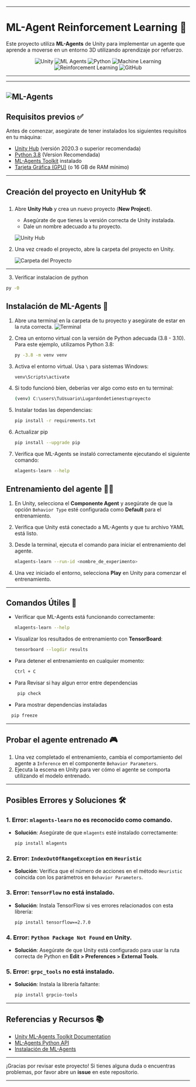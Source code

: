 
---

# **ML-Agent Reinforcement Learning** 🧠

Este proyecto utiliza **ML-Agents** de Unity para implementar un agente que aprende a moverse en un entorno 3D utilizando aprendizaje por refuerzo.
<p align="center"> <img src="https://img.shields.io/badge/Unity-000000?style=for-the-badge&logo=unity&logoColor=white" alt="Unity"> <img src="https://img.shields.io/badge/ML%20Agents-FFCA28?style=for-the-badge&logo=unity&logoColor=black" alt="ML Agents"> <img src="https://img.shields.io/badge/Python-3776AB?style=for-the-badge&logo=python&logoColor=white" alt="Python"> <img src="https://img.shields.io/badge/Machine%20Learning-FF8C00?style=for-the-badge" alt="Machine Learning"> <img src="https://img.shields.io/badge/Reinforcement%20Learning-007ACC?style=for-the-badge" alt="Reinforcement Learning"> <img src="https://img.shields.io/badge/GitHub-181717?style=for-the-badge&logo=github&logoColor=white" alt="GitHub"> </p>

---
---
![ML-Agents](https://github.com/user-attachments/assets/8d9ffc2a-573d-4fa9-bae1-f95fa1a29a25)
---

## **Requisitos previos** ✅

Antes de comenzar, asegúrate de tener instalados los siguientes requisitos en tu máquina:

- [Unity Hub](https://unity.com/download) (versión 2020.3 o superior recomendada)
- [Python 3.8](https://www.python.org/downloads/release/python-380/) (Version Recomendada)
- [ML-Agents Toolkit](https://github.com/Unity-Technologies/ml-agents) instalado
- [Tarjeta Gráfica (GPU)](https://www.nvidia.com/en-us/geforce/graphics-cards/) (o 16 GB de RAM mínimo)
---

## **Creación del proyecto en UnityHub** 🛠️

1. Abre **Unity Hub** y crea un nuevo proyecto (**New Project**).
   - Asegúrate de que tienes la versión correcta de Unity instalada.
   - Dale un nombre adecuado a tu proyecto.
   
   ![Unity Hub](https://github.com/user-attachments/assets/2a956230-bdbd-4571-9d4d-de816bbb26c7)

2. Una vez creado el proyecto, abre la carpeta del proyecto en Unity.
   
   ![Carpeta del Proyecto](https://github.com/user-attachments/assets/94f83ce6-e5ec-4cf1-a305-6c76c81cb61e)

---

3. Verificar instalacion de python

```bash
py -0
```

## **Instalación de ML-Agents** 🤖

1. Abre una terminal en la carpeta de tu proyecto y asegúrate de estar en la ruta correcta.
   ![Terminal](https://github.com/user-attachments/assets/da46aa30-3556-41d1-aa4e-a4ec6eea34d4)

2. Crea un entorno virtual con la versión de Python adecuada (3.8 - 3.10). Para este ejemplo, utilizamos Python 3.8:
   ```bash
   py -3.8 -m venv venv
   ```

3. Activa el entorno virtual. Usa `\` para sistemas Windows:
   ```bash
   venv\Scripts\activate
   ```

4. Si todo funcionó bien, deberías ver algo como esto en tu terminal:
   ```bash
   (venv) C:\users\TuUsuario\Lugardondetienestuproyecto
   ```

5. Instalar todas las dependencias:
   ```bash
   pip install -r requirements.txt
   ```
6. Actualizar pip

   ```bash
   pip install --upgrade pip
   ```

7. Verifica que ML-Agents se instaló correctamente ejecutando el siguiente comando:

   ```bash
   mlagents-learn --help
   ```




## **Entrenamiento del agente** 🏋️‍♂️

1. En Unity, selecciona el **Componente Agent** y asegúrate de que la opción `Behavior Type` esté configurada como **Default** para el entrenamiento.
2. Verifica que Unity está conectado a ML-Agents y que tu archivo YAML está listo.

3. Desde la terminal, ejecuta el comando para iniciar el entrenamiento del agente.
   ```bash
   mlagents-learn --run-id <nombre_de_experimento>
   ```

4. Una vez iniciado el entorno, selecciona **Play** en Unity para comenzar el entrenamiento.

---

## **Comandos Útiles** 🧰

- Verificar que ML-Agents está funcionando correctamente:
   ```bash
   mlagents-learn --help
   ```

- Visualizar los resultados de entrenamiento con **TensorBoard**:
   ```bash
   tensorboard --logdir results
   ```

- Para detener el entrenamiento en cualquier momento:
   ```bash
   Ctrl + C
   ```
- Para Revisar si hay algun error entre dependencias
  ```bash
   pip check
   ```
- Para mostrar dependencias instaladas
 ```bash
   pip freeze

   ```
---

## **Probar el agente entrenado** 🎮

1. Una vez completado el entrenamiento, cambia el comportamiento del agente a `Inference` en el componente `Behavior Parameters`.
2. Ejecuta la escena en Unity para ver cómo el agente se comporta utilizando el modelo entrenado.

---

## **Posibles Errores y Soluciones** 🛠️

### 1. **Error**: `mlagents-learn` no es reconocido como comando.
   - **Solución**: Asegúrate de que `mlagents` esté instalado correctamente:
     ```bash
     pip install mlagents
     ```

### 2. **Error**: `IndexOutOfRangeException` en `Heuristic`
   - **Solución**: Verifica que el número de acciones en el método `Heuristic` coincida con los parámetros en `Behavior Parameters`.

### 3. **Error**: `TensorFlow` no está instalado.
   - **Solución**: Instala TensorFlow si ves errores relacionados con esta librería:
     ```bash
     pip install tensorflow==2.7.0
     ```

### 4. **Error**: `Python Package Not Found` en Unity.
   - **Solución**: Asegúrate de que Unity está configurado para usar la ruta correcta de Python en **Edit > Preferences > External Tools**.

### 5. **Error**: `grpc_tools` no está instalado.
   - **Solución**: Instala la librería faltante:
     ```bash
     pip install grpcio-tools
     ```
---

## **Referencias y Recursos** 📚

- [Unity ML-Agents Toolkit Documentation](https://github.com/Unity-Technologies/ml-agents)
- [ML-Agents Python API](https://github.com/Unity-Technologies/ml-agents/tree/main/ml-agents)
- [Instalación de ML-Agents](https://github.com/Unity-Technologies/ml-agents/blob/main/docs/Installation.md)

---

¡Gracias por revisar este proyecto! Si tienes alguna duda o encuentras problemas, por favor abre un **issue** en este repositorio.

---
